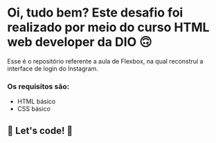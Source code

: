 # Oi, tudo bem? Este desafio foi realizado por meio do curso HTML web developer da DIO 🙃

Esse é o repositório referente a aula de Flexbox, na qual reconstruí a interface de login do Instagram.

### Os requisitos são:

* HTML básico
* CSS básico

## 🚀 Let's code! 🚀





